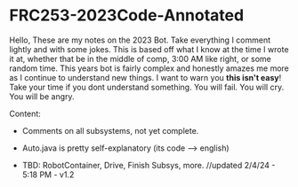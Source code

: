 # FRC253-2023Code-Annotated
Hello, These are my notes on the 2023 Bot. Take everything I comment lightly and with some jokes. This is based off what I know at the time I wrote it at, whether that be in the middle of comp, 3:00 AM like right, or some random time.
This years bot is fairly complex and honestly amazes me more as I continue to understand new things. I want to warn you **this isn't easy**! Take your time if you dont understand something. You will fail. You will cry. You will be angry. 

Content:
  - Comments on all subsystems, not yet complete.
  - Auto.java is pretty self-explanatory (its code --> english)

  - TBD: RobotContainer, Drive, Finish Subsys, more. 
//updated 2/4/24 - 5:18 PM - v1.2
